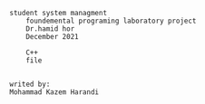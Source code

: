 


    student system managment
        foundemental programing laboratory project
        Dr.hamid hor
        December 2021

        C++
        file
    

    writed by:
    Mohammad Kazem Harandi
